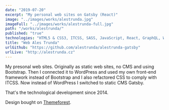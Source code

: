 ```yaml
---
date: "2019-07-20"
excerpt: "My personal web sites on Gatsby (React)"
image: "../images/works/alestrunda.jpg"
imageFull: "../images/works/alestrunda-full.jpg"
path: "/works/alestrunda/"
published: "true"
technologies: "HTML5 & CSS3, ITCSS, SASS, JavaScript, React, GraphQL, Webpack"
title: "Web Ales Trunda"
urlGithub: "https://github.com/alestrunda/alestrunda-gatsby"
urlLive: "http://alestrunda.cz"
---
```


My presonal web sites. Originally as static web sites, no CMS and using Bootstrap. Then I connected it to WordPress and used my own front-end framework instead of Bootstrap and I also refactored CSS to comply with ITCSS. Now instead of WordPress I switched to static CMS Gatsby.

That's the technological development since 2014.

Design bought on [Themeforest](https://themeforest.net/item/arthenon-creative-one-page-psd-template/7279067).
